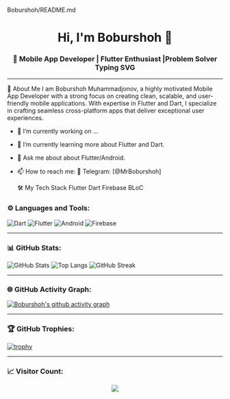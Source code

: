 Boburshoh/README.md

<h1 align="center">Hi, I'm Boburshoh 👋</h1>
<h3 align="center">🚀 Mobile App Developer | Flutter Enthusiast |Problem Solver
Typing SVG</h3>

---

🌟 About Me
I am Boburshoh Muhammadjonov, a highly motivated Mobile App Developer with a strong focus on creating clean, scalable, and user-friendly mobile applications. With expertise in Flutter and Dart, I specialize in crafting seamless cross-platform apps that deliver exceptional user experiences.
- 🔭 I’m currently working on ...
- 🌱 I’m currently learning more about Flutter and Dart.
- 💬 Ask me about  about Flutter/Android.
- 📫 How to reach me: 
  📱 Telegram: [@MrBoburshoh]
  
  🛠️ My Tech Stack
          Flutter Dart Firebase BLoC



### ⚙️ Languages and Tools:
![Dart](https://img.shields.io/badge/-Dart-0175C2?style=flat&logo=dart&logoColor=white)
![Flutter](https://img.shields.io/badge/-Flutter-02569B?style=flat&logo=flutter&logoColor=white)
![Android](https://img.shields.io/badge/-Android-3DDC84?style=flat&logo=android&logoColor=white)
![Firebase](https://img.shields.io/badge/-Firebase-FFCA28?style=flat&logo=firebase&logoColor=white)

---

### 📊 GitHub Stats:
![GitHub Stats](https://github-readme-stats.vercel.app/api?username=Boburshoh2004&show_icons=true&theme=radical)
![Top Langs](https://github-readme-stats.vercel.app/api/top-langs/?username=Boburshoh2004&layout=compact&theme=radical)
![GitHub Streak](https://github-readme-streak-stats.herokuapp.com/?user=Boburshoh2004&theme=radical)

---

### 🌐 GitHub Activity Graph:
[![Boburshoh's github activity graph](https://github-readme-activity-graph.vercel.app/graph?username=Boburshoh2004&theme=dracula)](https://github.com/ashutosh00710/github-readme-activity-graph)

---

### 🏆 GitHub Trophies:
[![trophy](https://github-profile-trophy.vercel.app/?username=Boburshoh2004&theme=onedark)](https://github.com/ryo-ma/github-profile-trophy)

---

### 📈 Visitor Count:
<p align="center"> 
  <img src="https://profile-counter.glitch.me/Boburshoh2004/count.svg" />
</p>
